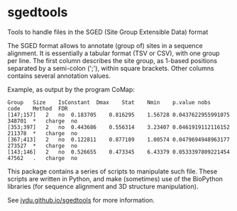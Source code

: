# sgedtools
Tools to handle files in the SGED (Site Group Extensible Data) format

The SGED format allows to annotate (group of) sites in a sequence alignment.
It is essentially a tabular format (TSV or CSV), with one group per line.
The first column describes the site group, as 1-based positions separated by a semi-colon (';'), within square brackets.
Other columns contains several annotation values.

Example, as output by the program CoMap:
```
Group	Size	IsConstant	Dmax	Stat	Nmin	p.value	nobs	code	Method	FDR
[147;157]	2	no	0.183705	0.816295	1.56728	0.0437622955991075	348701	*	charge	no
[353;397]	2	no	0.443686	0.556314	3.23407	0.0461919112116152	211378	*	charge	no
[367;413]	2	no	0.122811	0.877189	1.00574	0.0479694948963177	273527	*	charge	no
[143;146]	2	no	0.526655	0.473345	6.43379	0.0533397809221454	47562	.	charge	no
```

This package contains a series of scripts to manipulate such file.
These scripts are written in Python, and make (sometimes) use of the BioPython libraries (for sequence alignment and 3D structure manipulation).

See [jydu.github.io/sgedtools](https://jydu.github.io/sgedtools) for more information.
